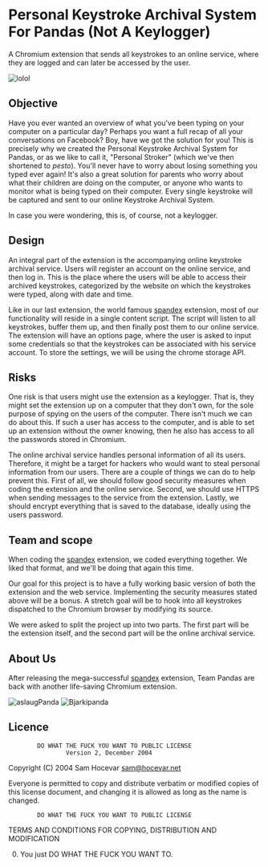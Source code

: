 # Personal Keystroke Archival System For Pandas (Not A Keylogger)
A Chromium extension that sends all keystrokes to an online service, where they are logged and can later be accessed by the user.

<img src="http://i.imgur.com/lmBMJmy.png" alt="lolol" />

## Objective
Have you ever wanted an overview of what you've been typing on your computer on a particular day? Perhaps you want a full recap of all your conversations on Facebook? Boy, have we got the solution for you! This is precisely why we created the Personal Keystroke Archival System for Pandas, or as we like to call it, "Personal Stroker" (which we've then shortened to *pesto*). You'll never have to worry about losing something you typed ever again! It's also a great solution for parents who worry about what their children are doing on the computer, or anyone who wants to monitor what is being typed on their computer. Every single keystroke will be captured and sent to our online Keystroke Archival System.

In case you were wondering, this is, of course, not a keylogger.

## Design
An integral part of the extension is the accompanying online keystroke archival service. Users will register an account on the online service, and then log in. This is the place where the users will be able to access their archived keystrokes, categorized by the website on which the keystrokes were typed, along with date and time.

Like in our last extension, the world famous [spandex](https://github.com/aslaugsollilja/spandex) extension, most of our functionality will reside in a single content script. The script will listen to all keystrokes, buffer them up, and then finally post them to our online service. The extension will have an options page, where the user is asked to input some credentials so that the keystrokes can be associated with his service account. To store the settings, we will be using the chrome storage API.

## Risks
One risk is that users might use the extension as a keylogger. That is, they might set the extension up on a computer that they don't own, for the sole purpose of spying on the users of the computer. There isn't much we can do about this. If such a user has access to the computer, and is able to set up an extension without the owner knowing, then he also has access to all the passwords stored in Chromium.

The online archival service handles personal information of all its users. Therefore, it might be a target for hackers who would want to steal personal information from our users. There are a couple of things we can do to help prevent this. First of all, we should follow good security measures when coding the extension and the online service. Second, we should use HTTPS when sending messages to the service from the extension. Lastly, we should encrypt everything that is saved to the database, ideally using the users password.

## Team and scope
When coding the [spandex](https://github.com/aslaugsollilja/spandex) extension, we coded everything together. We liked that format, and we'll be doing that again this time.

Our goal for this project is to have a fully working basic version of both the extension and the web service. Implementing the security measures stated above will be a bonus. A stretch goal will be to hook into all keystrokes dispatched to the Chromium browser by modifying its source.

We were asked to split the project up into two parts. The first part will be the extension itself, and the second part will be the online archival service.

## About Us
After releasing the mega-successful [spandex](https://github.com/aslaugsollilja/spandex) extension, Team Pandas are back with another life-saving Chromium extension.

<img src="http://i.imgur.com/d9a3UmD.jpg" alt="aslaugPanda" />
<img src="http://i.imgur.com/XRYTDVr.png" alt="Bjarkipanda" />

## Licence

            DO WHAT THE FUCK YOU WANT TO PUBLIC LICENSE
                    Version 2, December 2004

 Copyright (C) 2004 Sam Hocevar <sam@hocevar.net>

 Everyone is permitted to copy and distribute verbatim or modified
 copies of this license document, and changing it is allowed as long
 as the name is changed.

            DO WHAT THE FUCK YOU WANT TO PUBLIC LICENSE
   TERMS AND CONDITIONS FOR COPYING, DISTRIBUTION AND MODIFICATION

  0. You just DO WHAT THE FUCK YOU WANT TO.

